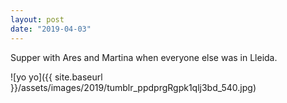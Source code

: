 ```yaml
---
layout: post
date: "2019-04-03"
---
```


Supper with Ares and Martina when everyone else was in Lleida.

![yo yo]({{ site.baseurl }}/assets/images/2019/tumblr_ppdprgRgpk1qlj3bd_540.jpg)
